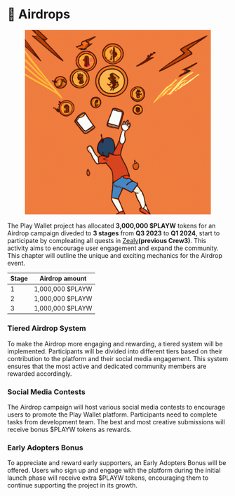 # 🎁 Airdrops

<figure><img src="../../.gitbook/assets/airdrop.png" alt=""><figcaption></figcaption></figure>

The Play Wallet project has allocated **3,000,000 $PLAYW** tokens for an Airdrop campaign diveded to **3 stages** from **Q3 2023** to **Q1 2024**, start to participate by compleating all quests in [Zealy](https://zealy.io/c/playwallet/invite/GsvZSOQU1MOGOa5EBhG\_h)**(previous Crew3)**. This activity aims to encourage user engagement and expand the community. This chapter will outline the unique and exciting mechanics for the Airdrop event.

| Stage | Airdrop amount   |
| ----- | ---------------- |
| 1     | 1,000,000 $PLAYW |
| 2     | 1,000,000 $PLAYW |
| 3     | 1,000,000 $PLAYW |

### Tiered Airdrop System

To make the Airdrop more engaging and rewarding, a tiered system will be implemented. Participants will be divided into different tiers based on their contribution to the platform and their social media engagement. This system ensures that the most active and dedicated community members are rewarded accordingly.

### Social Media Contests

The Airdrop campaign will host various social media contests to encourage users to promote the Play Wallet platform. Participants need to complete tasks from development team. The best and most creative submissions will receive bonus $PLAYW tokens as rewards.

### Early Adopters Bonus

To appreciate and reward early supporters, an Early Adopters Bonus will be offered. Users who sign up and engage with the platform during the initial launch phase will receive extra $PLAYW tokens, encouraging them to continue supporting the project in its growth.
